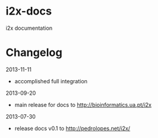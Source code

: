 i2x-docs
========

i2x documentation

Changelog
=========

2013-11-11

* accomplished full integration

2013-09-20

* main release for docs to http://bioinformatics.ua.pt/i2x

2013-07-30

* release docs v0.1 to http://pedrolopes.net/i2x/
